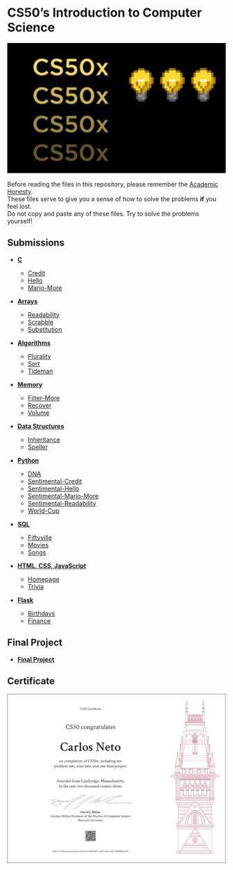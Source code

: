 # CS50’s Introduction to Computer Science

<img src="cs50x.jpg" alt="Banner" width="600"/>

Before reading the files in this repository, please remember the [Academic Honesty](https://cs50.harvard.edu/x/honesty/).\
These files serve to give you a sense of how to solve the problems **if** you feel lost.\
Do not copy and paste any of these files. Try to solve the problems yourself!

## Submissions

* **[C](week1)**
   - [Credit](week1/credit)
   - [Hello](week1/hello)
   - [Mario-More](week1/mario-more)
   
* **[Arrays](week2)**
   - [Readability](week2/readability)
   - [Scrabble](week2/scrabble)
   - [Substitution](week2/substitution)
   
* **[Algorithms](week3)**
   - [Plurality](week3/plurality)
   - [Sort](week3/sort)
   - [Tideman](week3/tideman)
   
* **[Memory](week4)**
   - [Filter-More](week4/filter-more)
   - [Recover](week4/recover)
   - [Volume](week4/volume)
   
* **[Data Structures](week5)**
   - [Inheritance](week5/inheritance)
   - [Speller](week5/speller)
   
* **[Python](week6)**
   - [DNA](week6/dna)
   - [Sentimental-Credit](week6/sentimental-credit)
   - [Sentimental-Hello](week6/sentimental-hello)
   - [Sentimental-Mario-More](week6/sentimental-mario-more)
   - [Sentimental-Readability](week6/sentimental-readability)
   - [World-Cup](week6/world-cup)
   
* **[SQL](week7)**
   - [Fiftyville](week7/fiftyville)
   - [Movies](week7/movies)
   - [Songs](week7/songs)
   
* **[HTML, CSS, JavaScript](week8)**
   - [Homepage](week8/homepage)
   - [Trivia](week8/trivia)
   
* **[Flask](week9)**
   - [Birthdays](week9/birthdays)
   - [Finance](week9/finance)

## Final Project

* [**Final Project**](final-project)

## Certificate

[![Certificate](CS50x.png)](https://certificates.cs50.io/eb02e076-a109-4daa-a158-f5bd08d5ee5b.pdf?size=letter)
